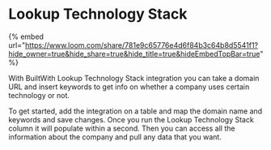 # Lookup Technology Stack

{% embed url="https://www.loom.com/share/781e9c65776e4d6f84b3c64b8d5541f1?hide_owner=true&hide_share=true&hide_title=true&hideEmbedTopBar=true" %}

With BuiltWith Lookup Technology Stack integration you can take a domain URL and insert keywords to get info on whether a company uses certain technology or not.

To get started, add the integration on a table and map the domain name and keywords and save changes. Once you run the Lookup Technology Stack column it will populate within a second. Then you can access all the information about the company and pull any data that you want.
